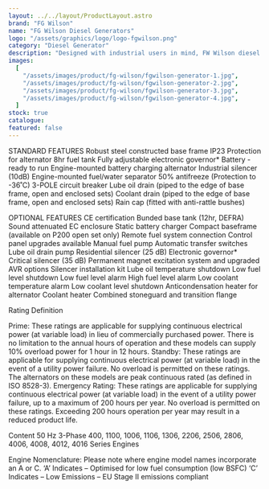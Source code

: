 ```yaml
---
layout: ../../layout/ProductLayout.astro
brand: "FG Wilson"
name: "FG Wilson Diesel Generators"
logo: "/assets/graphics/logo/logo-fgwilson.png"
category: "Diesel Generator"
description: "Designed with industrial users in mind, FW Wilson diesel generator range can cover an array of applications and offer a continuous, reliable and safe power supply whether it be for a backup power or prime power application."
images:
  [
    "/assets/images/product/fg-wilson/fgwilson-generator-1.jpg",
    "/assets/images/product/fg-wilson/fgwilson-generator-2.jpg",
    "/assets/images/product/fg-wilson/fgwilson-generator-3.jpg",
    "/assets/images/product/fg-wilson/fgwilson-generator-4.jpg",
  ]
stock: true
catalogue:
featured: false
---
```


STANDARD FEATURES
Robust steel constructed base frame IP23 Protection for alternator 8hr fuel tank Fully adjustable electronic governor\*
Battery - ready to run
Engine-mounted battery charging alternator
Industrial silencer (10dB)
Engine-mounted fuel/water separator
50% antifreeze (Protection to -36˚C)
3-POLE circuit breaker
Lube oil drain (piped to the edge of base frame, open and enclosed sets)
Coolant drain (piped to the edge of base frame, open and enclosed sets)
Rain cap (fitted with anti-rattle bushes)

OPTIONAL FEATURES
CE certification Bunded base tank (12hr, DEFRA)
Sound attenuated EC enclosure Static battery charger
Compact baseframe (available on P200 open set only) Remote fuel system connection
Control panel upgrades available Manual fuel pump
Automatic transfer switches Lube oil drain pump
Residential silencer (25 dB) Electronic governor\*
Critical silencer (35 dB) Permanent magnet excitation system and upgraded AVR options
Silencer installation kit Lube oil temperature shutdown
Low fuel level shutdown
Low fuel level alarm
High fuel level alarm
Low coolant temperature alarm
Low coolant level shutdown
Anticondensation heater for alternator
Coolant heater
Combined stoneguard and transition flange

Rating Definition

Prime: These ratings are applicable for supplying continuous electrical power (at variable load) in lieu of commercially purchased power.
There is no limitation to the annual hours of operation and these models can supply 10% overload power for 1 hour in 12 hours.
Standby: These ratings are applicable for supplying continuous electrical power (at variable load) in the event of a utility power failure.
No overload is permitted on these ratings. The alternators on these models are peak continuous rated (as defined in ISO 8528-3).
Emergency Rating: These ratings are applicable for supplying continuous electrical power (at variable load) in the event of a utility power failure, up to a maximum
of 200 hours per year. No overload is permitted on these ratings. Exceeding 200 hours operation per year may result in a reduced product life.

Content
50 Hz 3-Phase
400, 1100, 1006, 1106, 1306, 2206, 2506, 2806, 4006, 4008, 4012, 4016 Series Engines

Engine Nomenclature:
Please note where engine model names incorporate an A or C.
‘A’ Indicates – Optimised for low fuel consumption (low BSFC)
‘C’ Indicates – Low Emissions – EU Stage II emissions compliant
